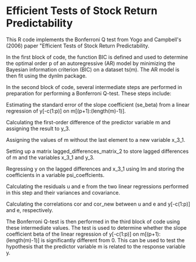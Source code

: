 # Efficient Tests of Stock Return Predictability
This R code implements the Bonferroni Q test from Yogo and Campbell's (2006) paper "Efficient Tests of Stock Return Predictability.



In the first block of code, the function BIC is defined and used to determine the optimal order p of an autoregressive (AR) model by minimizing the Bayesian information criterion (BIC) on a dataset ts(m). The AR model is then fit using the dynlm package.

In the second block of code, several intermediate steps are performed in preparation for performing a Bonferroni Q-test. These steps include:

Estimating the standard error of the slope coefficient (se_beta) from a linear regression of y[-c(1:p)] on m[(p+1):(length(m)-1)].

Calculating the first-order difference of the predictor variable m and assigning the result to y_3.

Assigning the values of m without the last element to a new variable x_3_1.

Setting up a matrix lagged_differences_matrix_2 to store lagged differences of m and the variables x_3_1 and y_3.

Regressing y on the lagged differences and x_3_1 using lm and storing the coefficients in a variable psi_coeffcients.

Calculating the residuals u and e from the two linear regressions performed in this step and their variances and covariance.

Calculating the correlations cor and cor_new between u and e and y[-c(1:p)] and e, respectively.

The Bonferroni Q-test is then performed in the third block of code using these intermediate values. The test is used to determine whether the slope coefficient beta of the linear regression of y[-c(1:p)] on m[(p+1):(length(m)-1)] is significantly different from 0. This can be used to test the hypothesis that the predictor variable m is related to the response variable y.
